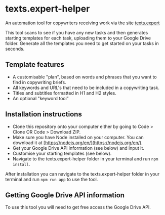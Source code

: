 # texts.expert-helper
An automation tool for copywriters receiving work via the site [texts.expert](https://texts.expert)

This tool scans to see if you have any new tasks and then generates starting templates for each task, uploading them to your Google Drive folder. Generate all the templates you need to get started on your tasks in seconds.

## Template features
* A customisable "plan", based on words and phrases that you want to find in copywriting briefs.
* All keywords and URL's that need to be included in a copywriting task.
* Titles and subtitles formatted in H1 and H2 styles.
* An optional "keyword tool"

## Installation instructions
* Clone this repository onto your computer either by going to Code > Clone OR Code > Download ZIP.
* Make sure you have Node installed on your computer. You can download it at [https://nodejs.org/en/](https://nodejs.org/en/).
* Get your Google Drive API information (see below) and input it.
* Customise your starting templates (see below).
* Navigate to the texts.expert-helper folder in your terminal and run `npm install`.

After installation you can navigate to the texts.expert-helper folder in your terminal and run `npm run app` to use the tool.

## Getting Google Drive API information
To use this tool you will need to get free access the Google Drive API.